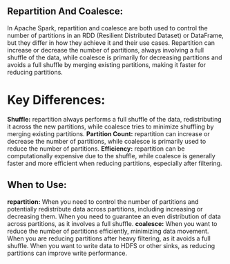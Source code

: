 ## Repartition And Coalesce:
In Apache Spark, repartition and coalesce are both used to control the number of partitions in an RDD (Resilient Distributed Dataset) or DataFrame, but they differ in how they achieve it and their use cases. Repartition can increase or decrease the number of partitions, always involving a full shuffle of the data, while coalesce is primarily for decreasing partitions and avoids a full shuffle by merging existing partitions, making it faster for reducing partitions. 

# Key Differences:
**Shuffle:**
repartition always performs a full shuffle of the data, redistributing it across the new partitions, while coalesce tries to minimize shuffling by merging existing partitions. 
**Partition Count:**
repartition can increase or decrease the number of partitions, while coalesce is primarily used to reduce the number of partitions. 
**Efficiency:**
repartition can be computationally expensive due to the shuffle, while coalesce is generally faster and more efficient when reducing partitions, especially after filtering. 
## When to Use:
**repartition:**
When you need to control the number of partitions and potentially redistribute data across partitions, including increasing or decreasing them. 
When you need to guarantee an even distribution of data across partitions, as it involves a full shuffle. 
**coalesce:**
When you want to reduce the number of partitions efficiently, minimizing data movement. 
When you are reducing partitions after heavy filtering, as it avoids a full shuffle. 
When you want to write data to HDFS or other sinks, as reducing partitions can improve write performance. 

